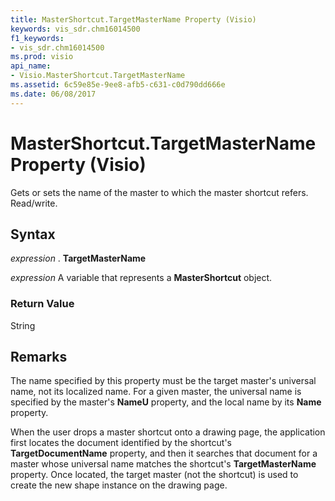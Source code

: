 ```yaml
---
title: MasterShortcut.TargetMasterName Property (Visio)
keywords: vis_sdr.chm16014500
f1_keywords:
- vis_sdr.chm16014500
ms.prod: visio
api_name:
- Visio.MasterShortcut.TargetMasterName
ms.assetid: 6c59e85e-9ee8-afb5-c631-c0d790dd666e
ms.date: 06/08/2017
---
```



# MasterShortcut.TargetMasterName Property (Visio)

Gets or sets the name of the master to which the master shortcut refers. Read/write.


## Syntax

 _expression_ . **TargetMasterName**

 _expression_ A variable that represents a **MasterShortcut** object.


### Return Value

String


## Remarks

The name specified by this property must be the target master's universal name, not its localized name. For a given master, the universal name is specified by the master's  **NameU** property, and the local name by its **Name** property.

When the user drops a master shortcut onto a drawing page, the application first locates the document identified by the shortcut's  **TargetDocumentName** property, and then it searches that document for a master whose universal name matches the shortcut's **TargetMasterName** property. Once located, the target master (not the shortcut) is used to create the new shape instance on the drawing page.


